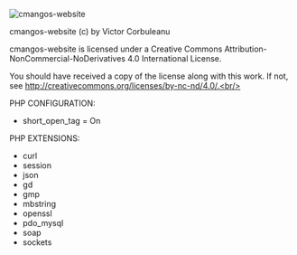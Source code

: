 ![cmangos-website](https://github.com/vcorbuleanu/cmangos-website/assets/46979394/97cffde1-0f2a-4821-b074-c5af3f6dcc02)

cmangos-website (c) by Victor Corbuleanu

cmangos-website is licensed under a Creative Commons Attribution-NonCommercial-NoDerivatives 4.0 International License.

You should have received a copy of the license along with this work. If not, see http://creativecommons.org/licenses/by-nc-nd/4.0/.<br/><br/>

PHP CONFIGURATION:
- short_open_tag = On

PHP EXTENSIONS:
 - curl
 - session
 - json
 - gd
 - gmp
 - mbstring
 - openssl
 - pdo_mysql
 - soap
 - sockets
